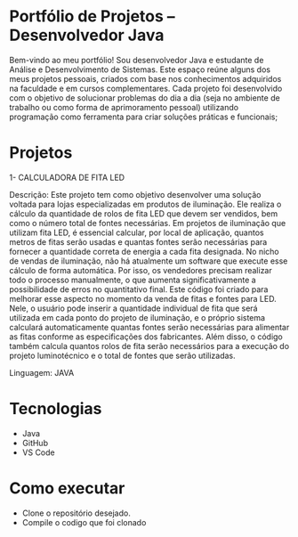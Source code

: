 # Portfólio de Projetos – Desenvolvedor Java

Bem-vindo ao meu portfólio! Sou desenvolvedor Java e estudante de Análise e Desenvolvimento de Sistemas. 
Este espaço reúne alguns dos meus projetos pessoais, criados com base nos conhecimentos adquiridos na faculdade e em cursos complementares.
Cada projeto foi desenvolvido com o objetivo de solucionar problemas do dia a dia (seja no ambiente de trabalho ou como forma de aprimoramento pessoal)
utilizando programação como ferramenta para criar soluções práticas e funcionais;


# Projetos

1- CALCULADORA DE FITA LED 

Descrição: Este projeto tem como objetivo desenvolver uma solução voltada para lojas especializadas em produtos de iluminação. Ele realiza o cálculo da quantidade de rolos de fita LED que devem ser vendidos, bem como o número total de fontes necessárias.
Em projetos de iluminação que utilizam fita LED, é essencial calcular, por local de aplicação, quantos metros de fitas serão usadas e quantas fontes serão necessárias para fornecer a quantidade correta de energia a cada fita designada. No nicho de vendas de iluminação, não há atualmente um software que execute esse cálculo de forma automática. Por isso, os vendedores precisam realizar todo o processo manualmente, o que aumenta significativamente a possibilidade de erros no quantitativo final.
Este código foi criado para melhorar esse aspecto no momento da venda de fitas e fontes para LED. Nele, o usuário pode inserir a quantidade individual de fita que será utilizada em cada ponto do projeto de iluminação, e o próprio sistema calculará automaticamente quantas fontes serão necessárias para alimentar as fitas conforme as especificações dos fabricantes. Além disso, o código também calcula quantos rolos de fita serão necessários para a execução do projeto luminotécnico e o total de fontes que serão utilizadas.


Linguagem: JAVA


# Tecnologias

* Java
* GitHub
* VS Code
  

# Como executar

* Clone o repositório desejado.
* Compile o codigo que foi clonado


